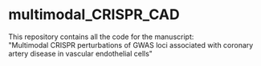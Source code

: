 # multimodal_CRISPR_CAD
This repository contains all the code for the manuscript: "Multimodal CRISPR perturbations of GWAS loci associated with coronary artery  disease in vascular endothelial cells"
